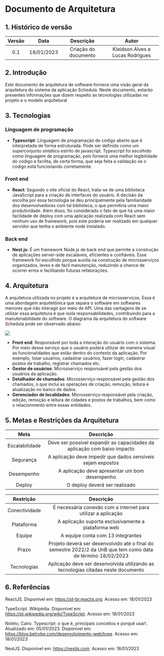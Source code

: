 # Documento de Arquitetura

## 1. Histórico de versão



| Versão | Data | Descrição | Autor | 
| :--------: | :--------: | :--------: | :----:
| 0.1 | 18/01/2023 | Criação do documento | Kleidson Alves e Lucas Rodrigues


## 2.  Introdução

Este documento de arquitetura de software fornece uma visão geral da arquitetura do sistema da aplicação Schedula. Neste documento, estarão presentes informações que dizem respeito às tecnologias utilizadas no projeto e o modelo arquitetural

## 3. Tecnologias

### Linguagem de programação

- **Typescript**: Linguagem de programação de código aberto que é interpretada de forma estruturada. Pode ser definido como um superconjunto sintático estrito de javascript. Typescript foi escolhido como linguagem de programação, pois fornece uma melhor legibilidade do código e facilita, de certa forma, que seja feita a validação se o código está funcionando corretamente.  

### Front end 

- **React**: Segundo o site oficial do React, trata-se de uma biblioteca JavaScript para a criação de interfaces do usuário. A decisão da escolha por essa tecnologia se deu principalmente pela familiaridade dos desenvolvedores com tal biblioteca, o que permitiria uma maior produtividade. Além disso, foi considerado o fato de que há uma maior facilidade de deploy com uma aplicação realizada com React sem nenhum uso de framework, pois este poderia ser realizado em qualquer servidor que tenha o ambiente node instalado. 

### Back end

- **Nest.js:** É um framework Node.js de back end que permite a construção de aplicações server-side escaláveis, eficientes e confiáveis. Esse framework foi escolhido porque auxilia na construção de microsserviços organizados, leves e de fácil manutenção, reduzindo a chance de ocorrer erros e facilitando futuras refatorações.


## 4. Arquitetura

A arquitetura utilizada no projeto é a arquitetura de microsserviços. Essa é uma abordagem arquitetônica que separa o software em softwares menores que irão interagir por meio de API. Uma das vantagens de se utilizar essa arquitetura é que isola responsabilidades, contribuindo para a manutenabilidade do software. O diagrama da arquitetura do software Schedula pode ser observado abaixo: 

![](https://i.imgur.com/QVxgR2x.png)

- **Front end**: Responsável por toda a interação do usuário com o sistema. Por meio desse serviço que o usuário poderá utilizar de maneira visual as funcionalidades que estão dentro do contexto da aplicação. Por exemplo, listar usuários, cadastrar usuários, fazer login, cadastrar postos de trabalho, registrar chamados etc. 
- **Gestor de usuários**: Microsserviço responsável pela gestão dos usuários da aplicação. 
- **Detalhador de chamados**: Microsserviço responsável pela gestão dos chamados, o que inclui as operações de criação, remoção, leitura e atualização no banco de dados.  
- **Gerenciador de localidades**: Microsserviço responsável pela criação, edição, remoção e leitura de cidades e postos de trabalhos, bem como o relacionmento entre essas entidades.  


## 5. Metas e Restrições da Arquitetura 

| Meta | Descrição |
| :--: | :-------: |
| Escalabilidade | Deve ser possível expandir as capacidades da aplicação com baixo impacto |
| Segurança | A aplicação deve impedir que dados sensíveis sejam expostos |
| Desempenho | A aplicação deve apresentar um bom desempenho |
| Deploy | O deploy deverá ser realizado |

| Restrição | Descrição |
| :-------: | :-------: |
| Conectividade | É necessária conexão com a internet para utilizar a aplicação |
| Plataforma | A aplicação suporta exclusivamente a plataforma web |
| Equipe | A equipe conta com 13 integrantes |
| Prazo |  Projeto deverá ser desenvolvido até o final do semestre 2022/2 da UnB que tem como data de término 18/02/2023
| Tecnologias | Aplicação deve ser desenvolvida utilizando as tecnologias citadas neste documento |


## 6. Referências

ReactJS. Disponível em: https://pt-br.reactjs.org. Acesso em: 18/01/2023

TypeScript. Wikipédia. Disponível em: https://pt.wikipedia.org/wiki/TypeScript. Acesso em: 18/01/2023

Noleto, Cairo. Typescript: o que é, principais conceitos e porquê usar!. Atualizado em: 05/01/2023. Disponível em: https://blog.betrybe.com/desenvolvimento-web/type. Acesso em: 18/01/2023

NestJS. Disponível em: https://nestjs.com. Acesso em: 18/01/2023